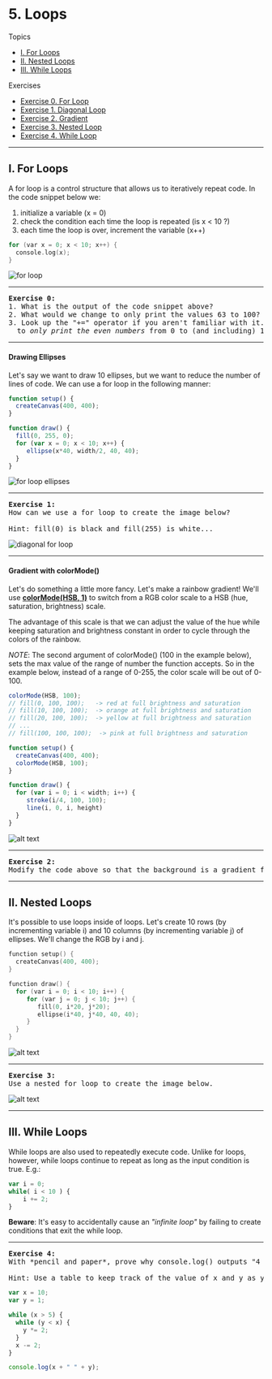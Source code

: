 # 5. Loops

Topics
* [I. For Loops](#i-for-loops)
* [II. Nested Loops](#ii-nested-loops)
* [III. While Loops](#iii-while-loops)

Exercises
* [Exercise 0. For Loop](#ex0)
* [Exercise 1. Diagonal Loop](#ex1)
* [Exercise 2. Gradient](#ex2)
* [Exercise 3. Nested Loop](#ex3)
* [Exercise 4. While Loop](#ex4)

---

## I. For Loops
A for loop is a control structure that allows us to iteratively repeat code. In the code snippet below we:
1. initialize a variable (x = 0)
2. check the condition each time the loop is repeated (is x < 10 ?)
3. each time the loop is over, increment the variable (x++)

```c++
for (var x = 0; x < 10; x++) {
  console.log(x);
}
```

  ![for loop](images/forloop.png)

---

<a name="ex0"></a>
<pre>
<b>Exercise 0:</b>
1. What is the output of the code snippet above?
2. What would we change to only print the values 63 to 100?
3. Look up the "+=" operator if you aren't familiar with it. How can we use this operator
  to <em>only print the even numbers</em> from 0 to (and including) 100?
</pre>

---

#### Drawing Ellipses
Let's say we want to draw 10 ellipses, but we want to reduce the number of lines of code. We can use a for loop in the following manner:

```javascript
function setup() {
  createCanvas(400, 400);
}

function draw() {
  fill(0, 255, 0);
  for (var x = 0; x < 10; x++) {
     ellipse(x*40, width/2, 40, 40);
  }
}
```

  ![for loop ellipses](images/forellip2.png)

---

<a name="ex1"></a>
<pre>
<b>Exercise 1:</b>
How can we use a for loop to create the image below?

Hint: fill(0) is black and fill(255) is white...
</pre>

  ![diagonal for loop](images/hw0_loops1.png)

---

#### Gradient with colorMode()

Let's do something a little more fancy. Let's make a rainbow gradient! We'll use [**colorMode(HSB, 1)**](http://p5js.org/reference/#/p5/colorMode) to switch from a RGB color scale to a HSB (hue, saturation, brightness) scale.

The advantage of this scale is that we can adjust the value of the hue while keeping saturation and brightness constant in order to cycle through the colors of the rainbow.

*NOTE*: The second argument of colorMode() (100 in the example below), sets the max value of the range of number the function accepts. So in the example below, instead of a range of 0-255, the color scale will be out of 0-100.

```javascript
colorMode(HSB, 100);
// fill(0, 100, 100);   -> red at full brightness and saturation
// fill(10, 100, 100);  -> orange at full brightness and saturation
// fill(20, 100, 100);  -> yellow at full brightness and saturation
// ...
// fill(100, 100, 100);  -> pink at full brightness and saturation
```

```javascript
function setup() {
  createCanvas(400, 400);
  colorMode(HSB, 100);  
}

function draw() {
  for (var i = 0; i < width; i++) {
     stroke(i/4, 100, 100);
     line(i, 0, i, height)
  }
}
```

![alt text](images/rainbowgrad4.png)

---

<a name="ex2"></a>
<pre>
<b>Exercise 2:</b>
Modify the code above so that the background is a gradient from red to green- not the entire rainbow.
</pre>

---

## II. Nested Loops

It's possible to use loops inside of loops. Let's create 10 rows (by incrementing variable i) and 10 columns (by incrementing variable j) of ellipses. We'll change the RGB by i and j.

```c++
function setup() {
  createCanvas(400, 400);
}

function draw() {
  for (var i = 0; i < 10; i++) {
     for (var j = 0; j < 10; j++) {
        fill(0, i*20, j*20);
        ellipse(i*40, j*40, 40, 40);
     }
  }
}
```

![alt text](images/nested3.png)

---

<a name="ex3"></a>
<pre>
<b>Exercise 3:</b>
Use a nested for loop to create the image below.
</pre>

  ![alt text](images/exercise1.png)

---

## III. While Loops

While loops are also used to repeatedly execute code. Unlike for loops, however, while loops continue to repeat as long as the input condition is true. E.g.:

```javascript
var i = 0;
while( i < 10 ) {
    i += 2;
}
```
**Beware**: It's easy to accidentally cause an *"infinite loop"* by failing to create conditions that exit the while loop.

---

<a name="ex4"></a>
<pre>
<b>Exercise 4:</b>
With *pencil and paper*, prove why console.log() outputs "4 16"

Hint: Use a table to keep track of the value of x and y as you step through the program.
</pre>

```javascript
var x = 10;
var y = 1;

while (x > 5) {
  while (y < x) {
    y *= 2;
  }
  x -= 2;
}

console.log(x + " " + y);
```
